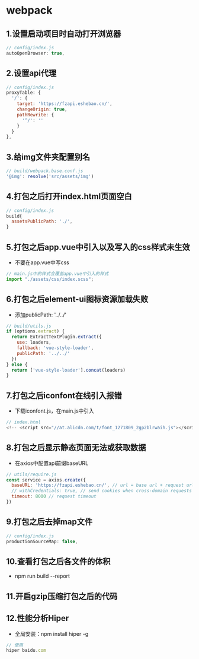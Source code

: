 # webpack

## 1.设置启动项目时自动打开浏览器

```js
// config/index.js
autoOpenBrowser: true,
```

## 2.设置api代理

```js
// config/index.js
proxyTable: {
  '/': {
    target: 'https://fzapi.eshebao.cn/',
    changeOrigin: true,
    pathRewrite: {
      '^/': ''
    }
  }
},
```

## 3.给img文件夹配置别名

```js
// build/webpack.base.conf.js
'@img': resolve('src/assets/img')
```

## 4.打包之后打开index.html页面空白

```js
// config/index.js
build{
  assetsPublicPath: './',
}
```

## 5.打包之后app.vue中引入以及写入的css样式未生效

- 不要在app.vue中写css

```js
// main.js中的样式会覆盖app.vue中引入的样式
import "./assets/css/index.scss";
```

## 6.打包之后element-ui图标资源加载失败

- 添加publicPath: '../../'

```js
// build/utils.js
if (options.extract) {
  return ExtractTextPlugin.extract({
    use: loaders,
    fallback: 'vue-style-loader',
    publicPath: '../../'
  })
} else {
  return ['vue-style-loader'].concat(loaders)
}
```

## 7.打包之后iconfont在线引入报错

- 下载iconfont.js，在main.js中引入

```js
// index.html
<!-- <script src="//at.alicdn.com/t/font_1271809_2gp2blrwaih.js"></script> -->
```

## 8.打包之后显示静态页面无法或获取数据

- 在axios中配置api前缀baseURL

```js
// utils/require.js
const service = axios.create({
  baseURL: 'https://fzapi.eshebao.cn/', // url = base url + request url
  // withCredentials: true, // send cookies when cross-domain requests
  timeout: 8000 // request timeout
})
```

## 9.打包之后去掉map文件

```js
// config/index.js
productionSourceMap: false,
```

## 10.查看打包之后各文件的体积

- npm run build --report

## 11.开启gzip压缩打包之后的代码

## 12.性能分析Hiper

- 全局安装：npm install hiper -g

```js
// 使用
hiper baidu.com
```
